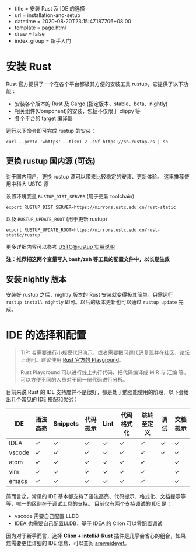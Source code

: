  - title = 安装 Rust 及 IDE 的选择
 - url = installation-and-setup
 - datetime = 2020-08-20T23:15:47.187706+08:00
 - template = page.html
 - draw = false
 - index_group = 新手入门


# 安装 Rust
Rust 官方提供了一个在各个平台都极其方便的安装工具 rustup，它提供了以下功能：
 - 安装各个版本的 Rust 及 Cargo (指定版本、stable、beta、nightly)
 - 相关组件(Component)的安装，包括不仅限于 clippy 等
 - 各个平台的 target 编译器

运行以下命令即可完成 rustup 的安装：
```shell
curl --proto '=https' --tlsv1.2 -sSf https://sh.rustup.rs | sh
```
## 更换 rustup 国内源 (可选)
对于国内用户，更换 rustup 源可以带来比较稳定的安装、更新体验。 这里推荐使用中科大 USTC 源

设置环境变量 `RUSTUP_DIST_SERVER` (用于更新 toolchain)
```shell
export RUSTUP_DIST_SERVER=https://mirrors.ustc.edu.cn/rust-static
```

以及 `RUSTUP_UPDATE_ROOT` (用于更新 rustup)
```shell
export RUSTUP_UPDATE_ROOT=https://mirrors.ustc.edu.cn/rust-static/rustup
```
更多详细内容可以参考 [USTC@rustup 实用说明](https://lug.ustc.edu.cn/wiki/mirrors/help/rust-static)

**注：推荐把这两个变量写入 bash/zsh 等工具的配置文件中，以长期生效**

## 安装 nightly 版本
安装好 rustup 之后，nightly 版本的 Rust 安装就变得极其简单。只需运行 `rustup install nightly` 即可。以后的版本更新也可以通过 `rustup update` 完成。

# IDE 的选择和配置

> TIP: 若需要进行小规模代码演示，或者需要把问题代码复现并在社区、论坛上询问。建议使用 [Rust 官方的 Playground](https://play.rust-lang.org/)。
> 
> Rust Playground 可以进行线上执行代码、把代码编译成 MIR 与 汇编 等。可以方便不同的人员对于同一份代码进行分析。


目前来说 Rust 的 IDE 支持度并不是很好，都是处于勉强能使用的阶段，以下会给出几个常见的 IDE 搭配和优劣：

| IDE    | 语法高亮 | Snippets | 代码提示 | Lint | 代码格式化 | 跳转至定义 | 调试 | 文档提示 |
| ------ | -------- | -------- | -------- | ---- | ---------- | ---------- | ---- | -------- |
| IDEA   | ✓        | ✓        | ✓        | ✓    | ✓          | ✓          | ✓    | ✓        |
| vscode | ✓        | ✓        | ✓        | ✓    | ✓          | ✓          | ✓    | ✓        |
| atom   | ✓        | ✓        | ✓        | ✓    | ✓          | ✓          |      | ✓        |
| vim    | ✓        | ✓        | ✓        | ✓    | ✓          | ✓          |      | ✓        |
| emacs  | ✓        | ✓        | ✓        | ✓    | ✓          | ✓          |      | ✓        |

简而言之，常见的 IDE 基本都支持了语法高亮、代码提示、格式化、文档提示等等，唯一的区别在于调试工具的支持。
目前仅有两个支持调试的 IDE 是： 
 - vscode 需要自己配置 LLDB
 - IDEA 也需要自己配置LLDB，基于 IDEA 的 Clion 可以零配置调试

因为对于新手而言，选择 **Clion + intelliJ-Rust** 插件是几乎会省心的组合，如果您需要更佳详细的 IDE 信息，可以查阅 [areweideyet](https://areweideyet.com/)。
